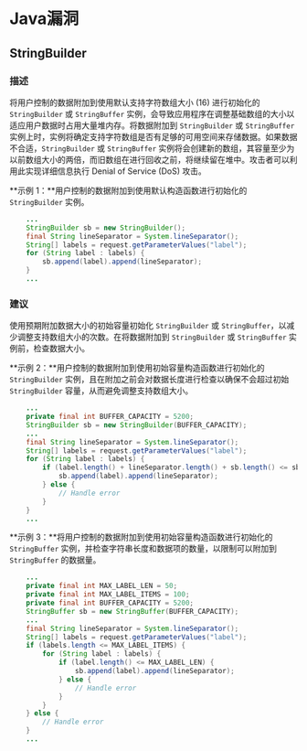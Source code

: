 # Java漏洞 

## StringBuilder

### 描述

将用户控制的数据附加到使用默认支持字符数组大小 (16) 进行初始化的 `StringBuilder` 或 `StringBuffer` 实例，会导致应用程序在调整基础数组的大小以适应用户数据时占用大量堆内存。将数据附加到 `StringBuilder` 或 `StringBuffer` 实例上时，实例将确定支持字符数组是否有足够的可用空间来存储数据。如果数据不合适，`StringBuilder` 或 `StringBuffer` 实例将会创建新的数组，其容量至少为以前数组大小的两倍，而旧数组在进行回收之前，将继续留在堆中。攻击者可以利用此实现详细信息执行 Denial of Service (DoS) 攻击。

**示例 1：**用户控制的数据附加到使用默认构造函数进行初始化的 `StringBuilder` 实例。

```java
    ...
    StringBuilder sb = new StringBuilder();
    final String lineSeparator = System.lineSeparator();
    String[] labels = request.getParameterValues("label");
    for (String label : labels) {
        sb.append(label).append(lineSeparator);
    }
    ...
```

### 建议

使用预期附加数据大小的初始容量初始化 `StringBuilder` 或 `StringBuffer`，以减少调整支持数组大小的次数。在将数据附加到 `StringBuilder` 或 `StringBuffer` 实例前，检查数据大小。

**示例 2：**用户控制的数据附加到使用初始容量构造函数进行初始化的 `StringBuilder` 实例，且在附加之前会对数据长度进行检查以确保不会超过初始 `StringBuilder` 容量，从而避免调整支持数组大小。

```java
    ...
    private final int BUFFER_CAPACITY = 5200;
    StringBuilder sb = new StringBuilder(BUFFER_CAPACITY);
    ...
    final String lineSeparator = System.lineSeparator();
    String[] labels = request.getParameterValues("label");
    for (String label : labels) {
        if (label.length() + lineSeparator.length() + sb.length() <= sb.capacity()) {
            sb.append(label).append(lineSeparator);
        } else {
            // Handle error
        }
    }
    ...
```

**示例 3：**将用户控制的数据附加到使用初始容量构造函数进行初始化的 `StringBuffer` 实例，并检查字符串长度和数据项的数量，以限制可以附加到 `StringBuffer` 的数据量。

```java
    ...
    private final int MAX_LABEL_LEN = 50;
    private final int MAX_LABEL_ITEMS = 100;
    private final int BUFFER_CAPACITY = 5200;
    StringBuffer sb = new StringBuffer(BUFFER_CAPACITY);
    ...
    final String lineSeparator = System.lineSeparator();
    String[] labels = request.getParameterValues("label");
    if (labels.length <= MAX_LABEL_ITEMS) {
        for (String label : labels) {
            if (label.length() <= MAX_LABEL_LEN) {
                sb.append(label).append(lineSeparator);
            } else {
                // Handle error
            }
        }
    } else {
        // Handle error
    }
    ...
```